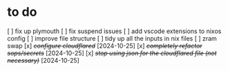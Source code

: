 # to do

[ ] fix up plymouth
[ ] fix suspend issues
[ ] add vscode extensions to nixos config
[ ] improve file structure
[ ] tidy up all the inputs in nix files
[ ] zram swap
[x] ~~_configure cloudflared_~~ [2024-10-25]
[x] ~~_completely refactor sops/secrets_~~ [2024-10-25]
[x] ~~_stop using json for the cloudflared file (not necessary)_~~ [2024-10-25]
